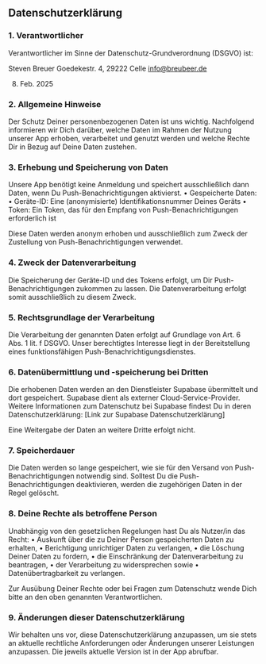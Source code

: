 ## Datenschutzerklärung

### 1. Verantwortlicher

Verantwortlicher im Sinne der Datenschutz-Grundverordnung (DSGVO) ist:

Steven Breuer
Goedekestr. 4, 29222 Celle
info@breubeer.de

08. Feb. 2025

### 2. Allgemeine Hinweise

Der Schutz Deiner personenbezogenen Daten ist uns wichtig. Nachfolgend informieren wir Dich darüber, welche Daten im Rahmen der Nutzung unserer App erhoben, verarbeitet und genutzt werden und welche Rechte Dir in Bezug auf Deine Daten zustehen.

### 3. Erhebung und Speicherung von Daten

Unsere App benötigt keine Anmeldung und speichert ausschließlich dann Daten, wenn Du Push-Benachrichtigungen aktivierst.
	•	Gespeicherte Daten:
	•	Geräte-ID: Eine (anonymisierte) Identifikationsnummer Deines Geräts
	•	Token: Ein Token, das für den Empfang von Push-Benachrichtigungen erforderlich ist

Diese Daten werden anonym erhoben und ausschließlich zum Zweck der Zustellung von Push-Benachrichtigungen verwendet.

### 4. Zweck der Datenverarbeitung

Die Speicherung der Geräte-ID und des Tokens erfolgt, um Dir Push-Benachrichtigungen zukommen zu lassen. Die Datenverarbeitung erfolgt somit ausschließlich zu diesem Zweck.

### 5. Rechtsgrundlage der Verarbeitung

Die Verarbeitung der genannten Daten erfolgt auf Grundlage von Art. 6 Abs. 1 lit. f DSGVO. Unser berechtigtes Interesse liegt in der Bereitstellung eines funktionsfähigen Push-Benachrichtigungsdienstes.

### 6. Datenübermittlung und -speicherung bei Dritten

Die erhobenen Daten werden an den Dienstleister Supabase übermittelt und dort gespeichert. Supabase dient als externer Cloud-Service-Provider. Weitere Informationen zum Datenschutz bei Supabase findest Du in deren Datenschutzerklärung:
[Link zur Supabase Datenschutzerklärung]

Eine Weitergabe der Daten an weitere Dritte erfolgt nicht.

### 7. Speicherdauer

Die Daten werden so lange gespeichert, wie sie für den Versand von Push-Benachrichtigungen notwendig sind. Solltest Du die Push-Benachrichtigungen deaktivieren, werden die zugehörigen Daten in der Regel gelöscht.

### 8. Deine Rechte als betroffene Person

Unabhängig von den gesetzlichen Regelungen hast Du als Nutzer/in das Recht:
	•	Auskunft über die zu Deiner Person gespeicherten Daten zu erhalten,
	•	Berichtigung unrichtiger Daten zu verlangen,
	•	die Löschung Deiner Daten zu fordern,
	•	die Einschränkung der Datenverarbeitung zu beantragen,
	•	der Verarbeitung zu widersprechen sowie
	•	Datenübertragbarkeit zu verlangen.

Zur Ausübung Deiner Rechte oder bei Fragen zum Datenschutz wende Dich bitte an den oben genannten Verantwortlichen.

### 9. Änderungen dieser Datenschutzerklärung

Wir behalten uns vor, diese Datenschutzerklärung anzupassen, um sie stets an aktuelle rechtliche Anforderungen oder Änderungen unserer Leistungen anzupassen. Die jeweils aktuelle Version ist in der App abrufbar.


